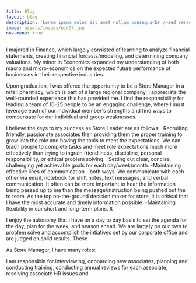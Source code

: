 ```yaml
---
title: Blog
layout: blog
description: 'Lorem ipsum dolor sit amet nullam consequa<br />sed veroeros. tempus adipiscing nulla.'
image: assets/images/pic07.jpg
nav-menu: true
---
```

I majored in Finance, which largely consisted of learning to analyze financial statements, creating financial forcasts/modeling, and determining company valuations. My minor in Economics expanded my understanding of both macro and micro-economics on the expected future performance of businesses in their respective industries.

Upon graduation, I was offered the opportunity to be a Store Manager in a retail pharmacy, which is part of a large regional company. I appreciate the well-rounded experience this has provided me. I find the responsibility for leading a team of 10-25 people to be an engaging challenge, where I must leverage each of our individual member's strengths and find ways to compensate for our individual and group weaknesses.

I believe the keys to my success as Store Leader are as follows: -Recruiting friendly, passionate associates then providing them the proper training to grow into the role and having the tools to meet the expectations. We can teach people to complete tasks and meet role expectations much more effectively than trying to ingrain friendliness, discipline, personal responsibility, or ethical problem solving. -Setting out clear, concise, challenging yet achievable goals for each day/week/month. -Maintaining effective lines of communication - both ways. We communicate with each other via email, notebook for shift notes, text messages, and verbal communication. It often can be more important to hear the information being passed up to me than the message/instruction being pushed out the to team. As the top on-the-ground decision maker for store, it is critical that I have the most accurate and timely information possible. -Maintaining flexibility in our short and long-term plans. It

I enjoy the autonomy that I have on a day to day basis to set the agenda for the day, plan for the week, and season ahead. We are largely on our own to problem solve and accomplish the intiatives set by our corporate office and are judged on solid results. These

As Store Manager, I have many roles:

I am responsible for interviewing, onboarding new associates, planning and conducting training, conducting annual reviews for each associate, resolving associate HR issues and

